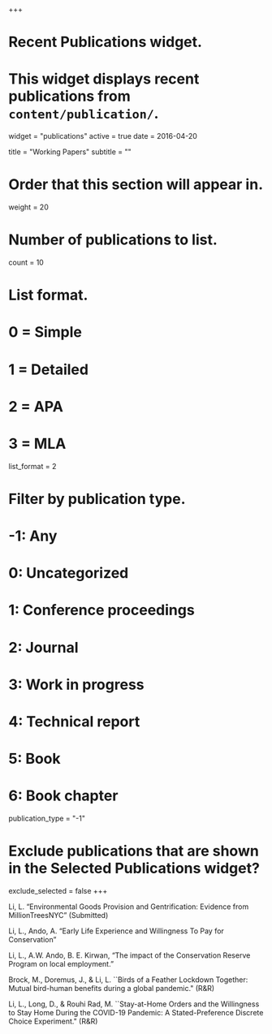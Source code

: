 +++
# Recent Publications widget.
# This widget displays recent publications from `content/publication/`.
widget = "publications"
active = true
date = 2016-04-20

title = "Working Papers"
subtitle = ""

# Order that this section will appear in.
weight = 20

# Number of publications to list.
count = 10

# List format.
#   0 = Simple
#   1 = Detailed
#   2 = APA
#   3 = MLA
list_format = 2

# Filter by publication type.
# -1: Any
#  0: Uncategorized
#  1: Conference proceedings
#  2: Journal
#  3: Work in progress
#  4: Technical report
#  5: Book
#  6: Book chapter
publication_type = "-1"

# Exclude publications that are shown in the Selected Publications widget?
exclude_selected = false
+++


Li, L. “Environmental Goods Provision and Gentrification: Evidence from MillionTreesNYC” (Submitted)

Li, L., Ando, A. “Early Life Experience and Willingness To Pay for Conservation” 

Li, L., A.W. Ando, B. E. Kirwan, “The impact of the Conservation Reserve Program on local employment.”

Brock, M., Doremus, J., & Li, L. ``Birds of a Feather Lockdown Together: Mutual bird-human benefits during a global pandemic." (R&R)

Li, L., Long, D., & Rouhi Rad, M. ``Stay-at-Home Orders and the Willingness to Stay Home During the COVID-19 Pandemic: A Stated-Preference Discrete Choice Experiment." (R&R)